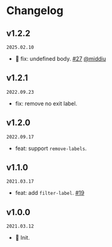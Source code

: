 <!--
🐞 Bug fix
🚀 New feature
💄 Perf
📝 Docs
⚡️ Code style
🛠 refactor
-->

# Changelog

## v1.2.2

`2025.02.10`

- 🐞 fix: undefined body. [#27](https://github.com/actions-cool/pr-extract-issues/pull/27) [@middiu](https://github.com/middiu)

## v1.2.1

`2022.09.23`

- fix: remove no exit label.

## v1.2.0

`2022.09.17`

- feat: support `remove-labels`.

## v1.1.0

`2021.03.17`

- feat: add `filter-label`. [#19](https://github.com/actions-cool/pr-extract-issues/pull/19)

## v1.0.0

`2021.03.12`

- 🎉 Init.
